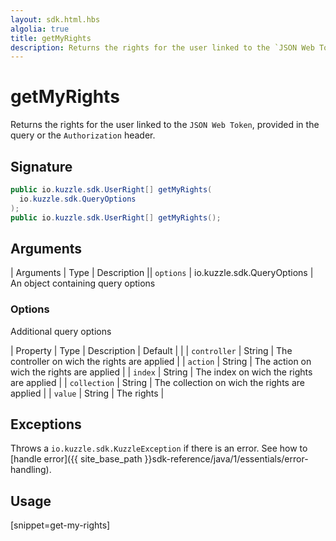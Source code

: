 ```yaml
---
layout: sdk.html.hbs
algolia: true
title: getMyRights
description: Returns the rights for the user linked to the `JSON Web Token`.
---
```



# getMyRights

Returns the rights for the user linked to the `JSON Web Token`, provided in the query or the `Authorization` header.

## Signature

```java
public io.kuzzle.sdk.UserRight[] getMyRights(
  io.kuzzle.sdk.QueryOptions
);
public io.kuzzle.sdk.UserRight[] getMyRights();
```

## Arguments

| Arguments    | Type    | Description
|| `options`  | io.kuzzle.sdk.QueryOptions    | An object containing query options

### **Options**

Additional query options

| Property     | Type    | Description                       | Default |
| | `controller` | String | The controller on wich the rights are applied |
| `action` | String | The action on wich the rights are applied |
| `index` | String | The index on wich the rights are applied |
| `collection` | String | The collection on wich the rights are applied |
| `value` | String | The rights |

## Exceptions

Throws a `io.kuzzle.sdk.KuzzleException` if there is an error. See how to [handle error]({{ site_base_path }}sdk-reference/java/1/essentials/error-handling).

## Usage

[snippet=get-my-rights]

